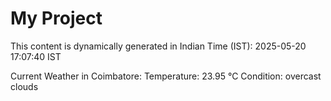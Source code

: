 # My Project

This content is dynamically generated in Indian Time (IST): 2025-05-20 17:07:40 IST


Current Weather in Coimbatore:
Temperature: 23.95 °C
Condition: overcast clouds
